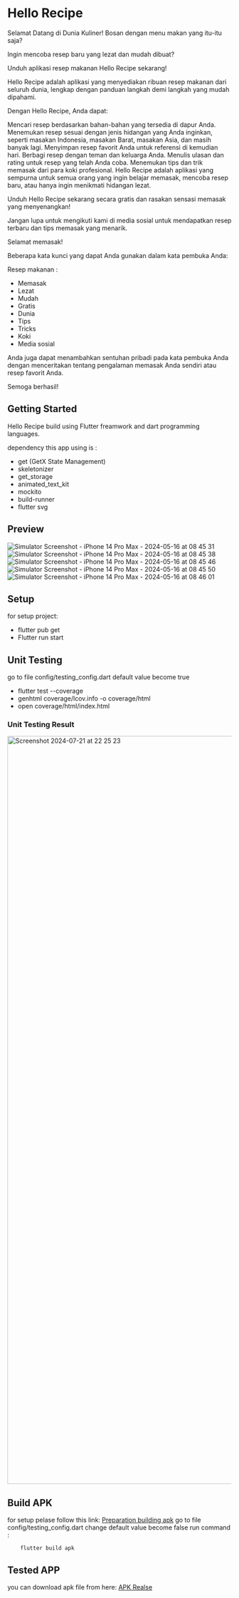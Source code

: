 # Hello Recipe

Selamat Datang di Dunia Kuliner!
Bosan dengan menu makan yang itu-itu saja?

Ingin mencoba resep baru yang lezat dan mudah dibuat?

Unduh aplikasi resep makanan Hello Recipe sekarang!

Hello Recipe adalah aplikasi yang menyediakan ribuan resep makanan dari seluruh dunia, lengkap dengan panduan langkah demi langkah yang mudah dipahami.

Dengan Hello Recipe, Anda dapat:

Mencari resep berdasarkan bahan-bahan yang tersedia di dapur Anda.
Menemukan resep sesuai dengan jenis hidangan yang Anda inginkan, seperti masakan Indonesia, masakan Barat, masakan Asia, dan masih banyak lagi.
Menyimpan resep favorit Anda untuk referensi di kemudian hari.
Berbagi resep dengan teman dan keluarga Anda.
Menulis ulasan dan rating untuk resep yang telah Anda coba.
Menemukan tips dan trik memasak dari para koki profesional.
Hello Recipe adalah aplikasi yang sempurna untuk semua orang yang ingin belajar memasak, mencoba resep baru, atau hanya ingin menikmati hidangan lezat.

Unduh Hello Recipe sekarang secara gratis dan rasakan sensasi memasak yang menyenangkan!

Jangan lupa untuk mengikuti kami di media sosial untuk mendapatkan resep terbaru dan tips memasak yang menarik.

Selamat memasak!

Beberapa kata kunci yang dapat Anda gunakan dalam kata pembuka Anda:

Resep makanan : 
- Memasak
- Lezat
- Mudah
- Gratis
- Dunia
- Tips
- Tricks
- Koki
- Media sosial

Anda juga dapat menambahkan sentuhan pribadi pada kata pembuka Anda dengan menceritakan tentang pengalaman memasak Anda sendiri atau resep favorit Anda.

Semoga berhasil!

## Getting Started

Hello Recipe build using Flutter freamwork and dart programming languages.

dependency this app using is :
- get (GetX State Management)
- skeletonizer
- get_storage
- animated_text_kit
- mockito
- build-runner
- flutter svg

## Preview

![Simulator Screenshot - iPhone 14 Pro Max - 2024-05-16 at 08 45 31](https://github.com/mowoka/food_receipe/assets/18671880/f521de82-cb86-4adc-8a99-98bd2eb75f86) ![Simulator Screenshot - iPhone 14 Pro Max - 2024-05-16 at 08 45 38](https://github.com/mowoka/food_receipe/assets/18671880/df1e2f13-275c-4d6a-9489-af040982a79a) ![Simulator Screenshot - iPhone 14 Pro Max - 2024-05-16 at 08 45 46](https://github.com/mowoka/food_receipe/assets/18671880/8ace4e7f-ad14-47f1-90ed-c0fa89f702b0)
![Simulator Screenshot - iPhone 14 Pro Max - 2024-05-16 at 08 45 50](https://github.com/mowoka/food_receipe/assets/18671880/141e8801-0d67-41bd-865a-e370bfe81e71) ![Simulator Screenshot - iPhone 14 Pro Max - 2024-05-16 at 08 46 01](https://github.com/mowoka/food_receipe/assets/18671880/94c41d3c-bfc9-4fea-8dda-21e7c0cb966e)



## Setup

for setup project:
- flutter pub get
- Flutter run start

## Unit Testing

go to file config/testing_config.dart
default value become true

- flutter test --coverage
- genhtml coverage/lcov.info -o coverage/html
- open coverage/html/index.html


### Unit Testing Result

<img width="1679" alt="Screenshot 2024-07-21 at 22 25 23" src="https://github.com/user-attachments/assets/3ae40826-7436-46bd-9901-1405116597c6">

## Build APK

for setup pelase follow this link:
[Preparation building apk](https://docs.flutter.dev/deployment/android)
go to file config/testing_config.dart
change default value become false
run command :
```
    flutter build apk
```

## Tested APP

you can download apk file from here: [APK Realse](https://drive.google.com/drive/folders/1VDv9Rz01cl5cj8VufS90-7vAy5yHdQRq?usp=sharing)
